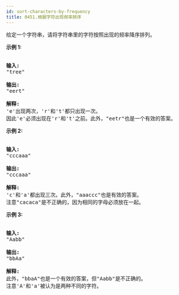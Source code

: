 ```yaml
---
id: sort-characters-by-frequency
title: 0451.根据字符出现频率排序
---
```

给定一个字符串，请将字符串里的字符按照出现的频率降序排列。

**示例 1:**


<pre><br/><strong>输入:</strong><br/>&#34;tree&#34;<br/><br/><strong>输出:</strong><br/>&#34;eert&#34;<br/><br/><strong>解释:<br/></strong>&#39;e&#39;出现两次，&#39;r&#39;和&#39;t&#39;都只出现一次。<br/>因此&#39;e&#39;必须出现在&#39;r&#39;和&#39;t&#39;之前。此外，&#34;eetr&#34;也是一个有效的答案。<br/></pre>

**示例 2:**


<pre><br/><strong>输入:</strong><br/>&#34;cccaaa&#34;<br/><br/><strong>输出:</strong><br/>&#34;cccaaa&#34;<br/><br/><strong>解释:<br/></strong>&#39;c&#39;和&#39;a&#39;都出现三次。此外，&#34;aaaccc&#34;也是有效的答案。<br/>注意&#34;cacaca&#34;是不正确的，因为相同的字母必须放在一起。<br/></pre>

**示例 3:**


<pre><br/><strong>输入:</strong><br/>&#34;Aabb&#34;<br/><br/><strong>输出:</strong><br/>&#34;bbAa&#34;<br/><br/><strong>解释:<br/></strong>此外，&#34;bbaA&#34;也是一个有效的答案，但&#34;Aabb&#34;是不正确的。<br/>注意&#39;A&#39;和&#39;a&#39;被认为是两种不同的字符。<br/></pre>

